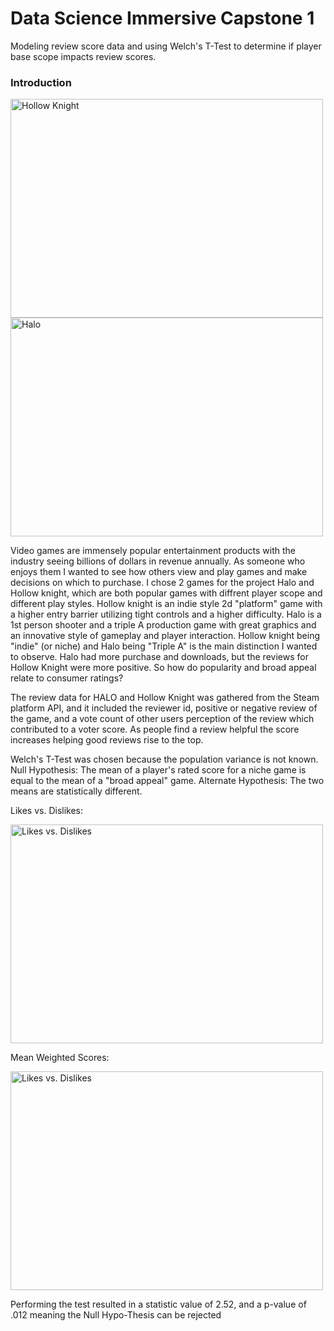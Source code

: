 # Data Science Immersive Capstone 1
Modeling review score data and using Welch's T-Test to determine if player base scope impacts review scores.
    
### Introduction

<img src="https://user-images.githubusercontent.com/25779351/121104193-20f0bf80-c7c7-11eb-8472-fb78aa5bbead.png" alt="Hollow Knight" width="500" height="350">  <img src="https://user-images.githubusercontent.com/25779351/121104211-2b12be00-c7c7-11eb-83e3-49fb80ac04b1.png" alt="Halo" width="500" height="350"> 


Video games are immensely popular entertainment products with the industry seeing billions of dollars in revenue annually.  As someone who enjoys them I wanted to see how others view and play games and make decisions on which to purchase.  I chose 2 games for the project Halo and Hollow knight, which are both popular games with diffrent player scope and different play styles.  Hollow knight is an indie style 2d "platform" game with a higher entry barrier utilizing tight controls and a higher difficulty. Halo is a 1st person shooter and a triple A production game with great graphics and an innovative style of gameplay and player interaction.  Hollow knight being "indie" (or niche) and Halo being "Triple A" is the main distinction I wanted to observe. Halo had more purchase and downloads, but the reviews for Hollow Knight were more positive. So how do popularity and broad appeal relate to consumer ratings?
    
The review data for HALO and Hollow Knight was gathered from the Steam platform API, and it included the reviewer id, positive or negative review of the game, and a vote count of other users perception of the review which contributed to a voter score.  As people find a review helpful the score increases helping good reviews rise to the top.

Welch's T-Test was chosen because the population variance is not known. 
Null Hypothesis: The mean of a player's rated score for a niche game is equal to the mean of a "broad appeal" game.
Alternate Hypothesis: The two means are statistically different.

Likes vs. Dislikes:

<img src="https://user-images.githubusercontent.com/25779351/120391806-3496b480-c2f5-11eb-915f-9322bd2fd29a.png" alt="Likes vs. Dislikes" width="500" height="350">

Mean Weighted Scores:

<img src="https://user-images.githubusercontent.com/25779351/120391849-437d6700-c2f5-11eb-8320-ecb79e05b855.png" alt="Likes vs. Dislikes" width="500" height="350">

Performing the test resulted in a statistic value of 2.52, and a p-value of .012 meaning the Null Hypo-Thesis can be rejected

